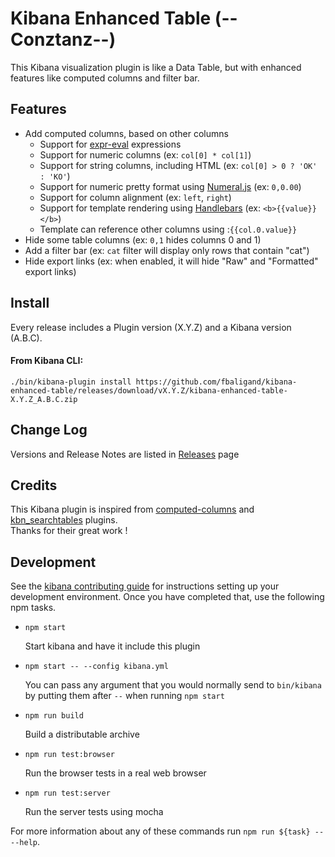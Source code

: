 # Kibana Enhanced Table (--Conztanz--)

This Kibana visualization plugin is like a Data Table, but with enhanced features like computed columns and filter bar.

## Features

- Add computed columns, based on other columns
  - Support for [expr-eval](https://github.com/silentmatt/expr-eval#expression-syntax) expressions
  - Support for numeric columns (ex: `col[0] * col[1]`)
  - Support for string columns, including HTML (ex: `col[0] > 0 ? 'OK' : 'KO'`)
  - Support for numeric pretty format using [Numeral.js](http://numeraljs.com/#format) (ex: `0,0.00`)
  - Support for column alignment (ex: `left`, `right`)
  - Support for template rendering using [Handlebars](http://handlebarsjs.com/expressions.html) (ex: `<b>{{value}}</b>`)
  - Template can reference other columns using :`{{col.0.value}}`
- Hide some table columns (ex: `0,1` hides columns 0 and 1)
- Add a filter bar (ex: `cat` filter will display only rows that contain "cat")
- Hide export links (ex: when enabled, it will hide "Raw" and "Formatted" export links)


## Install

Every release includes a Plugin version (X.Y.Z) and a Kibana version (A.B.C).

#### From Kibana CLI:
`./bin/kibana-plugin install https://github.com/fbaligand/kibana-enhanced-table/releases/download/vX.Y.Z/kibana-enhanced-table-X.Y.Z_A.B.C.zip`


## Change Log

Versions and Release Notes are listed in [Releases](https://github.com/fbaligand/kibana-enhanced-table/releases) page


## Credits

This Kibana plugin is inspired from [computed-columns](https://github.com/seadiaz/computed-columns) and [kbn_searchtables](https://github.com/dlumbrer/kbn_searchtables) plugins.  
Thanks for their great work !

## Development

See the [kibana contributing guide](https://github.com/elastic/kibana/blob/master/CONTRIBUTING.md) for instructions setting up your development environment. Once you have completed that, use the following npm tasks.

  - `npm start`

    Start kibana and have it include this plugin

  - `npm start -- --config kibana.yml`

    You can pass any argument that you would normally send to `bin/kibana` by putting them after `--` when running `npm start`

  - `npm run build`

    Build a distributable archive

  - `npm run test:browser`

    Run the browser tests in a real web browser

  - `npm run test:server`

    Run the server tests using mocha

For more information about any of these commands run `npm run ${task} -- --help`.
